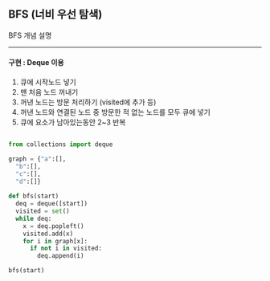## BFS (너비 우선 탐색)

BFS 개념 설명

---

#### 구현 : Deque 이용

1. 큐에 시작노드 넣기
2. 맨 처음 노드 꺼내기
3. 꺼낸 노드는 방문 처리하기 (visited에 추가 등)
4. 꺼낸 노드와 연결된 노드 중 방문한 적 없는 노드를 모두 큐에 넣기
5. 큐에 요소가 남아있는동안 2~3 반복

```python

from collections import deque

graph = {"a":[],
  "b":[],
  "c":[],
  "d":[]}
  
def bfs(start)
  deq = deque([start])
  visited = set()
  while deq:
    x = deq.popleft()
    visited.add(x)
    for i in graph[x]:
      if not i in visited:
        deq.append(i)

bfs(start)

```


